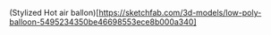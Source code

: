 (Stylized Hot air ballon)[https://sketchfab.com/3d-models/low-poly-balloon-5495234350be46698553ece8b000a340]
